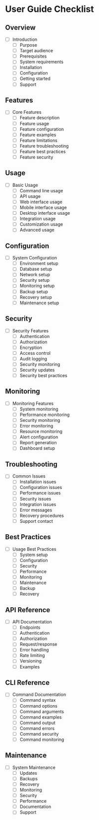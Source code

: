 # User Guide Checklist

## Overview
- [ ] Introduction
  - [ ] Purpose
  - [ ] Target audience
  - [ ] Prerequisites
  - [ ] System requirements
  - [ ] Installation
  - [ ] Configuration
  - [ ] Getting started
  - [ ] Support

## Features
- [ ] Core Features
  - [ ] Feature description
  - [ ] Feature usage
  - [ ] Feature configuration
  - [ ] Feature examples
  - [ ] Feature limitations
  - [ ] Feature troubleshooting
  - [ ] Feature best practices
  - [ ] Feature security

## Usage
- [ ] Basic Usage
  - [ ] Command line usage
  - [ ] API usage
  - [ ] Web interface usage
  - [ ] Mobile interface usage
  - [ ] Desktop interface usage
  - [ ] Integration usage
  - [ ] Customization usage
  - [ ] Advanced usage

## Configuration
- [ ] System Configuration
  - [ ] Environment setup
  - [ ] Database setup
  - [ ] Network setup
  - [ ] Security setup
  - [ ] Monitoring setup
  - [ ] Backup setup
  - [ ] Recovery setup
  - [ ] Maintenance setup

## Security
- [ ] Security Features
  - [ ] Authentication
  - [ ] Authorization
  - [ ] Encryption
  - [ ] Access control
  - [ ] Audit logging
  - [ ] Security monitoring
  - [ ] Security updates
  - [ ] Security best practices

## Monitoring
- [ ] Monitoring Features
  - [ ] System monitoring
  - [ ] Performance monitoring
  - [ ] Security monitoring
  - [ ] Error monitoring
  - [ ] Resource monitoring
  - [ ] Alert configuration
  - [ ] Report generation
  - [ ] Dashboard setup

## Troubleshooting
- [ ] Common Issues
  - [ ] Installation issues
  - [ ] Configuration issues
  - [ ] Performance issues
  - [ ] Security issues
  - [ ] Integration issues
  - [ ] Error messages
  - [ ] Recovery procedures
  - [ ] Support contact

## Best Practices
- [ ] Usage Best Practices
  - [ ] System setup
  - [ ] Configuration
  - [ ] Security
  - [ ] Performance
  - [ ] Monitoring
  - [ ] Maintenance
  - [ ] Backup
  - [ ] Recovery

## API Reference
- [ ] API Documentation
  - [ ] Endpoints
  - [ ] Authentication
  - [ ] Authorization
  - [ ] Request/response
  - [ ] Error handling
  - [ ] Rate limiting
  - [ ] Versioning
  - [ ] Examples

## CLI Reference
- [ ] Command Documentation
  - [ ] Command syntax
  - [ ] Command options
  - [ ] Command arguments
  - [ ] Command examples
  - [ ] Command output
  - [ ] Command errors
  - [ ] Command security
  - [ ] Command monitoring

## Maintenance
- [ ] System Maintenance
  - [ ] Updates
  - [ ] Backups
  - [ ] Recovery
  - [ ] Monitoring
  - [ ] Security
  - [ ] Performance
  - [ ] Documentation
  - [ ] Support 